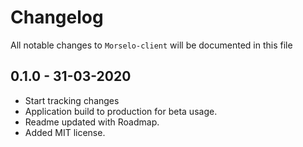 # Changelog

All notable changes to `Morselo-client` will be documented in this file

## 0.1.0 - 31-03-2020

- Start tracking changes
- Application build to production for beta usage.
- Readme updated with Roadmap.
- Added MIT license.
